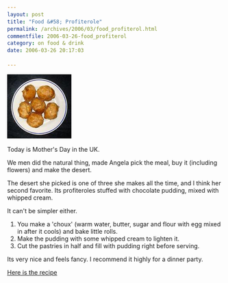 ```yaml
---
layout: post
title: "Food &#58; Profiterole"
permalink: /archives/2006/03/food_profiterol.html
commentfile: 2006-03-26-food_profiterol
category: on food & drink
date: 2006-03-26 20:17:03

---
```


<a href="/assets/images/profiterole.jpg"><img src="/assets/images/profiterole-thumb.jpg" width="150" height="150" alt="Profiterols" class="photo right" /></a>

Today is Mother's Day in the UK.

We men did the natural thing, made Angela pick the meal, buy it (including flowers) and make the desert.

The desert she picked is one of three she makes all the time, and I think her second favorite. Its profiteroles stuffed with chocolate pudding, mixed with whipped cream.

It can't be simpler either.

1.  You make a 'choux' (warm water, butter, sugar and flour with egg mixed in after it cools) and bake little rolls.
2.  Make the pudding with some whipped cream to lighten it.
3.  Cut the pastries in half and fill with pudding right before serving.

Its very nice and feels fancy. I recommend it highly for a dinner party.

[Here is the recipe](https://www.mahnke.net/recipe/index.cgi?page=open&key=2006226201531)
